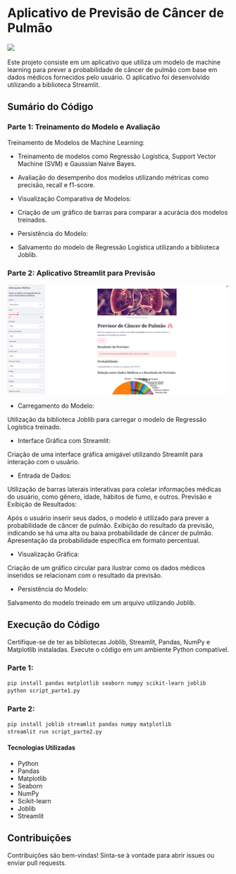# Aplicativo de Previsão de Câncer de Pulmão

<img src="https://static.tuasaude.com/media/article/gi/if/5b87b6d1286ca/m.jpg"/>

Este projeto consiste em um aplicativo que utiliza um modelo de machine learning para prever a probabilidade de câncer de pulmão com base em dados médicos fornecidos pelo usuário. O aplicativo foi desenvolvido utilizando a biblioteca Streamlit.

## Sumário do Código
### Parte 1: Treinamento do Modelo e Avaliação
Treinamento de Modelos de Machine Learning:

- Treinamento de modelos como Regressão Logística, Support Vector Machine (SVM) e Gaussian Naive Bayes.
- Avaliação do desempenho dos modelos utilizando métricas como precisão, recall e f1-score.
- Visualização Comparativa de Modelos:

- Criação de um gráfico de barras para comparar a acurácia dos modelos treinados.
- Persistência do Modelo:

- Salvamento do modelo de Regressão Logística utilizando a biblioteca Joblib.
### Parte 2: Aplicativo Streamlit para Previsão

<img src="lung_cr.png"/>

- Carregamento do Modelo:

Utilização da biblioteca Joblib para carregar o modelo de Regressão Logística treinado.
- Interface Gráfica com Streamlit:

Criação de uma interface gráfica amigável utilizando Streamlit para interação com o usuário.
- Entrada de Dados:

Utilização de barras laterais interativas para coletar informações médicas do usuário, como gênero, idade, hábitos de fumo, e outros.
Previsão e Exibição de Resultados:

Após o usuário inserir seus dados, o modelo é utilizado para prever a probabilidade de câncer de pulmão.
Exibição do resultado da previsão, indicando se há uma alta ou baixa probabilidade de câncer de pulmão.
Apresentação da probabilidade específica em formato percentual.
- Visualização Gráfica:

Criação de um gráfico circular para ilustrar como os dados médicos inseridos se relacionam com o resultado da previsão.
- Persistência do Modelo:

Salvamento do modelo treinado em um arquivo utilizando Joblib.
## Execução do Código
Certifique-se de ter as bibliotecas Joblib, Streamlit, Pandas, NumPy e Matplotlib instaladas. Execute o código em um ambiente Python compatível.

### Parte 1:
```bash
pip install pandas matplotlib seaborn numpy scikit-learn joblib
python script_parte1.py
```

### Parte 2:
```bash
pip install joblib streamlit pandas numpy matplotlib
streamlit run script_parte2.py
```
#### Tecnologias Utilizadas
- Python
- Pandas
- Matplotlib
- Seaborn
- NumPy
- Scikit-learn
- Joblib
- Streamlit
## Contribuições
Contribuições são bem-vindas! Sinta-se à vontade para abrir issues ou enviar pull requests.
